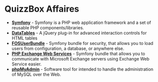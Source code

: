 QuizzBox Affaires
=================



  * [**Symfony**][1] - Symfony is a PHP web application framework and a set of reusable PHP components/libraries.
  * [**DataTables**][2] - A jQuery plug-in for advanced interaction controls for HTML tables 
  * [**FOSUserBundle**][3] - Symfony bundle for security, that allows you to load users from configuration, a database, or anywhere else.
  * [**PHP Exchange Web Services**][4] - Symfony bundle that allows you to communicate with Microsoft Exchange servers using Exchange Web Service easier.
  * [**phpMyAdmin**][5] - Software tool for intended to handle the administration of MySQL over the Web.

[1]:  http://symfony.com/doc/current/index.html#gsc.tab=0
[2]:  https://datatables.net/
[3]:  https://symfony.com/doc/current/bundles/FOSUserBundle/index.html
[4]:  https://github.com/jamesiarmes/php-ews
[5]:  https://www.phpmyadmin.net/